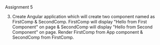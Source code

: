 Assignment 5

3. Create Angular application which will create two component named as FirstComp & SecondComp.
   FirstComp will display "Hello from First Component" on page & SecondComp will display "Hello from
   Second Component" on page. Render FirstComp from App component & SecondComp from FirstComp.
